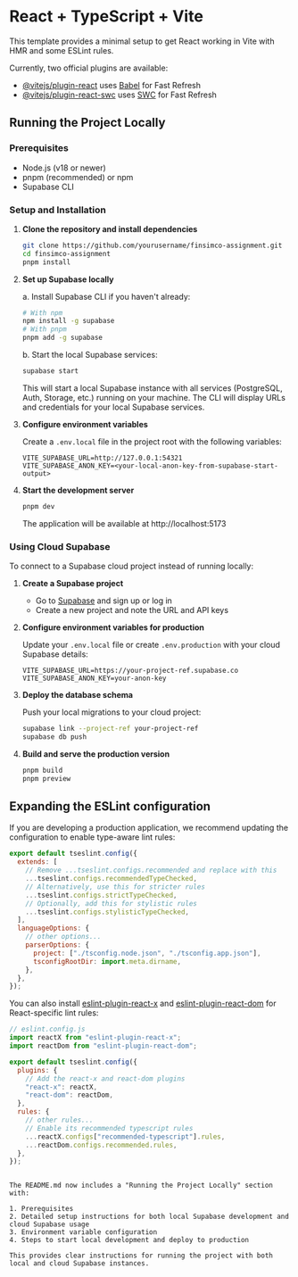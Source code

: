 # React + TypeScript + Vite

This template provides a minimal setup to get React working in Vite with HMR and some ESLint rules.

Currently, two official plugins are available:

- [@vitejs/plugin-react](https://github.com/vitejs/vite-plugin-react/blob/main/packages/plugin-react) uses [Babel](https://babeljs.io/) for Fast Refresh
- [@vitejs/plugin-react-swc](https://github.com/vitejs/vite-plugin-react/blob/main/packages/plugin-react-swc) uses [SWC](https://swc.rs/) for Fast Refresh

## Running the Project Locally

### Prerequisites

- Node.js (v18 or newer)
- pnpm (recommended) or npm
- Supabase CLI

### Setup and Installation

1. **Clone the repository and install dependencies**

   ```bash
   git clone https://github.com/yourusername/finsimco-assignment.git
   cd finsimco-assignment
   pnpm install
   ```

2. **Set up Supabase locally**

   a. Install Supabase CLI if you haven't already:

   ```bash
   # With npm
   npm install -g supabase
   # With pnpm
   pnpm add -g supabase
   ```

   b. Start the local Supabase services:

   ```bash
   supabase start
   ```

   This will start a local Supabase instance with all services (PostgreSQL, Auth, Storage, etc.) running on your machine. The CLI will display URLs and credentials for your local Supabase services.

3. **Configure environment variables**

   Create a `.env.local` file in the project root with the following variables:

   ```
   VITE_SUPABASE_URL=http://127.0.0.1:54321
   VITE_SUPABASE_ANON_KEY=<your-local-anon-key-from-supabase-start-output>
   ```

4. **Start the development server**

   ```bash
   pnpm dev
   ```

   The application will be available at http://localhost:5173

### Using Cloud Supabase

To connect to a Supabase cloud project instead of running locally:

1. **Create a Supabase project**

   - Go to [Supabase](https://supabase.com) and sign up or log in
   - Create a new project and note the URL and API keys

2. **Configure environment variables for production**

   Update your `.env.local` file or create `.env.production` with your cloud Supabase details:

   ```
   VITE_SUPABASE_URL=https://your-project-ref.supabase.co
   VITE_SUPABASE_ANON_KEY=your-anon-key
   ```

3. **Deploy the database schema**

   Push your local migrations to your cloud project:

   ```bash
   supabase link --project-ref your-project-ref
   supabase db push
   ```

4. **Build and serve the production version**
   ```bash
   pnpm build
   pnpm preview
   ```

## Expanding the ESLint configuration

If you are developing a production application, we recommend updating the configuration to enable type-aware lint rules:

```js
export default tseslint.config({
  extends: [
    // Remove ...tseslint.configs.recommended and replace with this
    ...tseslint.configs.recommendedTypeChecked,
    // Alternatively, use this for stricter rules
    ...tseslint.configs.strictTypeChecked,
    // Optionally, add this for stylistic rules
    ...tseslint.configs.stylisticTypeChecked,
  ],
  languageOptions: {
    // other options...
    parserOptions: {
      project: ["./tsconfig.node.json", "./tsconfig.app.json"],
      tsconfigRootDir: import.meta.dirname,
    },
  },
});
```

You can also install [eslint-plugin-react-x](https://github.com/Rel1cx/eslint-react/tree/main/packages/plugins/eslint-plugin-react-x) and [eslint-plugin-react-dom](https://github.com/Rel1cx/eslint-react/tree/main/packages/plugins/eslint-plugin-react-dom) for React-specific lint rules:

```js
// eslint.config.js
import reactX from "eslint-plugin-react-x";
import reactDom from "eslint-plugin-react-dom";

export default tseslint.config({
  plugins: {
    // Add the react-x and react-dom plugins
    "react-x": reactX,
    "react-dom": reactDom,
  },
  rules: {
    // other rules...
    // Enable its recommended typescript rules
    ...reactX.configs["recommended-typescript"].rules,
    ...reactDom.configs.recommended.rules,
  },
});
```

```

The README.md now includes a "Running the Project Locally" section with:

1. Prerequisites
2. Detailed setup instructions for both local Supabase development and cloud Supabase usage
3. Environment variable configuration
4. Steps to start local development and deploy to production

This provides clear instructions for running the project with both local and cloud Supabase instances.
```
